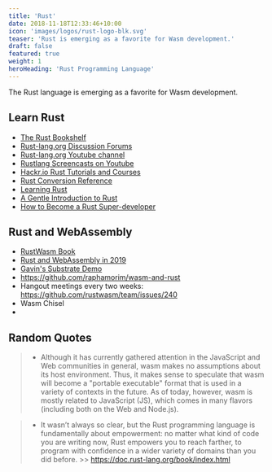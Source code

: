 ```yaml
---
title: 'Rust'
date: 2018-11-18T12:33:46+10:00
icon: 'images/logos/rust-logo-blk.svg'
teaser: 'Rust is emerging as a favorite for Wasm development.'
draft: false
featured: true
weight: 1
heroHeading: 'Rust Programming Language'
---
```


The Rust language is emerging as a favorite for Wasm development. 

<!--more--> 

## Learn Rust
* [The Rust Bookshelf](https://doc.rust-lang.org/edition-guide/rust-2018/documentation/the-rust-bookshelf.html)
* [Rust-lang.org Discussion Forums](https://users.rust-lang.org/)
* [Rust-lang.org Youtube channel](https://www.youtube.com/channel/UCaYhcUwRBNscFNUKTjgPFiA/playlists8)
* [Rustlang Screencasts on Youtube](https://www.youtube.com/watch?list=PLTOeCUgrkpMNEHx6j0vCH0cuyAIVZadnc&v=sv9fTlU7SCA)
* [Hackr.io Rust Tutorials and Courses](https://hackr.io/tutorials/learn-rust)
* [Rust Conversion Reference](http://carols10cents.github.io/rust-conversion-reference/)
* [Learning Rust](https://learning-rust.github.io/docs/index.html)
* [A Gentle Introduction to Rust](https://stevedonovan.github.io/rust-gentle-intro/readme.html)
* [How to Become a Rust Super-developer](https://hashnode.com/post/how-to-become-a-rust-super-developer-cjpv1ee7e000buhs2aqrdw2ym)

## Rust and WebAssembly
* [RustWasm Book](https://rustwasm.github.io/book/)
* [Rust and WebAssembly in 2019](http://fitzgeraldnick.com/2018/12/14/rust-and-webassembly-in-2019.html)
* [Gavin's Substrate Demo](https://substrate.readme.io/docs/creating-a-custom-substrate-chain)
* https://github.com/raphamorim/wasm-and-rust
* Hangout meetings every two weeks: https://github.com/rustwasm/team/issues/240
* Wasm Chisel
* 


## Random Quotes

> * Although it has currently gathered attention in the JavaScript and Web communities in general, wasm makes no assumptions about its host environment. Thus, it makes sense to speculate that wasm will become a "portable executable" format that is used in a variety of contexts in the future. As of today, however, wasm is mostly related to JavaScript (JS), which comes in many flavors (including both on the Web and Node.js).

> * It wasn’t always so clear, but the Rust programming language is fundamentally about empowerment: no matter what kind of code you are writing now, Rust empowers you to reach farther, to program with confidence in a wider variety of domains than you did before.  >> https://doc.rust-lang.org/book/index.html

